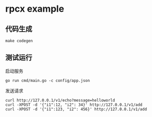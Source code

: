 # rpcx example

## 代码生成

```shell
make codegen
```

## 测试运行

启动服务

```shell
go run cmd/main.go -c config/app.json
```

发送请求

```shell
curl http://127.0.0.1/v1/echo?message=helloworld
curl -XPOST -d '{"i1":12, "i2": 34}' http://127.0.0.1/v1/add
curl -XPOST -d '{"i1":123, "i2": 456}' http://127.0.0.1/v1/add
```
